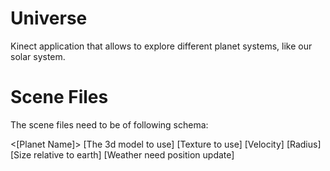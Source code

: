 Universe
========

Kinect application that allows to explore different planet systems, like our solar system.

Scene Files
===========

The scene files need to be of following schema:

<?xml version="1.0"?>
<Planets>
  <[Planet Name]>
    <Name></Name>
    <Description></Description>
    <Model>[The 3d model to use]</Model>
    <Rotation_X></Rotation_X>
    <Rotation_Y></Rotation_Y>
    <Rotation_Z></Rotation_Z>
    <Position_X></Position_X>
    <Position_Y></Position_Y>
    <Position_Z></Position_Z>
    <Texture>[Texture to use]</Texture>
    <Speed>[Velocity]</Speed>
    <Radious>[Radius]</Radious>
    <Size>[Size relative to earth]</Size>
    <Update>[Weather need position update]</Update>
  </[Planet Name]>
</Planets>

